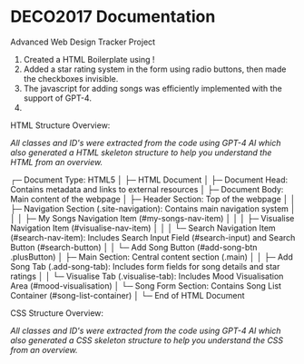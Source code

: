# DECO2017 Documentation
Advanced Web Design Tracker Project
1. Created a HTML Boilerplate using !
2. Added a star rating system in the form using radio buttons,
then made the checkboxes invisible.
3. The javascript for adding songs was efficiently implemented with the support of GPT-4.
4. 

HTML Structure Overview:

*All classes and ID's were extracted from the code using GPT-4 AI which also generated a HTML skeleton structure to help you understand the HTML from an overview.*

┌─ Document Type: HTML5
│
├─ HTML Document
│
├─ Document Head: Contains metadata and links to external resources
│
├─ Document Body: Main content of the webpage
│   ├─ Header Section: Top of the webpage
│   │   ├─ Navigation Section (.site-navigation): Contains main navigation system
│   │   │   ├─ My Songs Navigation Item (#my-songs-nav-item)
│   │   │   ├─ Visualise Navigation Item (#visualise-nav-item)
│   │   │   └─ Search Navigation Item (#search-nav-item): Includes Search Input Field (#search-input) and Search Button (#search-button)
│   │   └─ Add Song Button (#add-song-btn .plusButton)
│   ├─ Main Section: Central content section (.main)
│   │   ├─ Add Song Tab (.add-song-tab): Includes form fields for song details and star ratings
│   │   └─ Visualise Tab (.visualise-tab): Includes Mood Visualisation Area (#mood-visualisation)
│   └─ Song Form Section: Contains Song List Container (#song-list-container)
│
└─ End of HTML Document

CSS Structure Overview:

*All classes and ID's were extracted from the code using GPT-4 AI which also generated a CSS skeleton structure to help you understand the CSS from an overview.*


